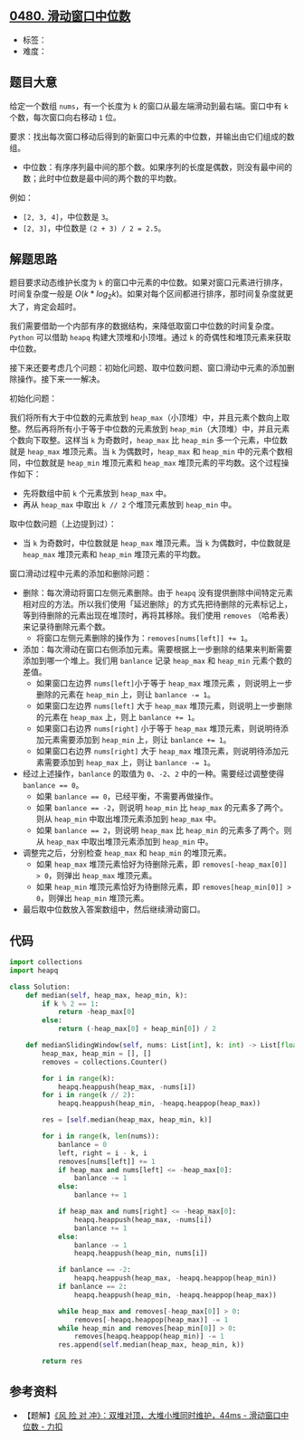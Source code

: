 ## [0480. 滑动窗口中位数](https://leetcode-cn.com/problems/sliding-window-median/)

- 标签：
- 难度：

## 题目大意

给定一个数组 `nums`，有一个长度为 `k` 的窗口从最左端滑动到最右端。窗口中有 `k` 个数，每次窗口向右移动 `1` 位。

要求：找出每次窗口移动后得到的新窗口中元素的中位数，并输出由它们组成的数组。

- 中位数：有序序列最中间的那个数。如果序列的长度是偶数，则没有最中间的数；此时中位数是最中间的两个数的平均数。

例如：

- `[2, 3, 4]`，中位数是 `3`。
- `[2, 3]`，中位数是 `(2 + 3) / 2 = 2.5`。

## 解题思路

题目要求动态维护长度为 `k` 的窗口中元素的中位数。如果对窗口元素进行排序，时间复杂度一般是 $O(k * log_2k)$。如果对每个区间都进行排序，那时间复杂度就更大了，肯定会超时。

我们需要借助一个内部有序的数据结构，来降低取窗口中位数的时间复杂度。`Python` 可以借助 `heapq` 构建大顶堆和小顶堆。通过 `k` 的奇偶性和堆顶元素来获取中位数。

接下来还要考虑几个问题：初始化问题、取中位数问题、窗口滑动中元素的添加删除操作。接下来一一解决。

初始化问题：

我们将所有大于中位数的元素放到 `heap_max`（小顶堆）中，并且元素个数向上取整。然后再将所有小于等于中位数的元素放到 `heap_min`（大顶堆）中，并且元素个数向下取整。这样当 `k` 为奇数时，`heap_max` 比 `heap_min` 多一个元素，中位数就是 `heap_max` 堆顶元素。当 `k` 为偶数时，`heap_max` 和 `heap_min` 中的元素个数相同，中位数就是 `heap_min` 堆顶元素和 `heap_max` 堆顶元素的平均数。这个过程操作如下：

- 先将数组中前 `k` 个元素放到 `heap_max` 中。
- 再从 `heap_max` 中取出 `k // 2` 个堆顶元素放到 `heap_min` 中。

取中位数问题（上边提到过）：

- 当 `k` 为奇数时，中位数就是 `heap_max` 堆顶元素。当 `k` 为偶数时，中位数就是 `heap_max` 堆顶元素和 `heap_min` 堆顶元素的平均数。

窗口滑动过程中元素的添加和删除问题：

- 删除：每次滑动将窗口左侧元素删除。由于 `heapq` 没有提供删除中间特定元素相对应的方法。所以我们使用「延迟删除」的方式先把待删除的元素标记上，等到待删除的元素出现在堆顶时，再将其移除。我们使用 `removes` （哈希表）来记录待删除元素个数。
  - 将窗口左侧元素删除的操作为：`removes[nums[left]] += 1`。
- 添加：每次滑动在窗口右侧添加元素。需要根据上一步删除的结果来判断需要添加到哪一个堆上。我们用 `banlance` 记录 `heap_max` 和 `heap_min` 元素个数的差值。
  - 如果窗口左边界 `nums[left]`小于等于 `heap_max` 堆顶元素 ，则说明上一步删除的元素在 `heap_min` 上，则让 `banlance -= 1`。
  - 如果窗口左边界 `nums[left]` 大于 `heap_max` 堆顶元素，则说明上一步删除的元素在 `heap_max` 上，则上 `banlance += 1`。
  - 如果窗口右边界 `nums[right]` 小于等于 `heap_max` 堆顶元素，则说明待添加元素需要添加到 `heap_min` 上，则让 `banlance += 1`。
  - 如果窗口右边界 `nums[right]` 大于 `heap_max` 堆顶元素，则说明待添加元素需要添加到 `heap_max` 上，则让 `banlance -= 1`。
- 经过上述操作，`banlance` 的取值为 `0`、`-2`、`2` 中的一种。需要经过调整使得 `banlance == 0`。
  - 如果 `banlance == 0`，已经平衡，不需要再做操作。
  - 如果 `banlance == -2`，则说明 `heap_min` 比 `heap_max` 的元素多了两个。则从 `heap_min` 中取出堆顶元素添加到 `heap_max` 中。 
  - 如果 `banlance == 2`，则说明 `heap_max` 比 `heap_min` 的元素多了两个。则从 `heap_max` 中取出堆顶元素添加到 `heap_min` 中。
- 调整完之后，分别检查 `heap_max` 和 `heap_min` 的堆顶元素。
  - 如果 `heap_max` 堆顶元素恰好为待删除元素，即 `removes[-heap_max[0]] > 0`，则弹出 `heap_max` 堆顶元素。
  - 如果 `heap_min` 堆顶元素恰好为待删除元素，即 `removes[heap_min[0]] > 0`，则弹出 `heap_min` 堆顶元素。
- 最后取中位数放入答案数组中，然后继续滑动窗口。

## 代码

```Python
import collections
import heapq

class Solution:
    def median(self, heap_max, heap_min, k):
        if k % 2 == 1:
            return -heap_max[0]
        else:
            return (-heap_max[0] + heap_min[0]) / 2

    def medianSlidingWindow(self, nums: List[int], k: int) -> List[float]:
        heap_max, heap_min = [], []
        removes = collections.Counter()

        for i in range(k):
            heapq.heappush(heap_max, -nums[i])
        for i in range(k // 2):
            heapq.heappush(heap_min, -heapq.heappop(heap_max))

        res = [self.median(heap_max, heap_min, k)]

        for i in range(k, len(nums)):
            banlance = 0
            left, right = i - k, i
            removes[nums[left]] += 1
            if heap_max and nums[left] <= -heap_max[0]:
                banlance -= 1
            else:
                banlance += 1

            if heap_max and nums[right] <= -heap_max[0]:
                heapq.heappush(heap_max, -nums[i])
                banlance += 1
            else:
                banlance -= 1
                heapq.heappush(heap_min, nums[i])

            if banlance == -2:
                heapq.heappush(heap_max, -heapq.heappop(heap_min))
            if banlance == 2:
                heapq.heappush(heap_min, -heapq.heappop(heap_max))

            while heap_max and removes[-heap_max[0]] > 0:
                removes[-heapq.heappop(heap_max)] -= 1
            while heap_min and removes[heap_min[0]] > 0:
                removes[heapq.heappop(heap_min)] -= 1
            res.append(self.median(heap_max, heap_min, k))

        return res
```

## 参考资料

- 【题解】[《风 险 对 冲》：双堆对顶，大堆小堆同时维护，44ms - 滑动窗口中位数 - 力扣](https://leetcode-cn.com/problems/sliding-window-median/solution/feng-xian-dui-chong-shuang-dui-dui-ding-hq1dt/)
